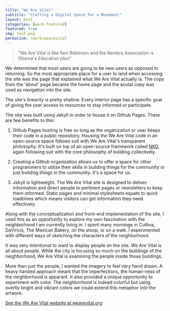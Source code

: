 ```yaml
---
title: "We Are Vital"
subtitle: "Crafting a Digital Space for a Movement"
layout: post
categories: [work-featured]
featured: true
img: test.png
permalink: /work/wearevital
---
```


> "We Are Vital is like Ken Robinson and the Renters Association is Obama's Education plan"

<!-- {screenshot} -->

We determined that most users are going to be new users as opposed to returning. So the most appropriate place for a user to land when accessing the site was the page that explained what We Are Vital actually is. The copy from the 'about' page became the home page and the acutal copy was used as navigation into the site.

<!-- {post its} -->

The site's linearity is pretty shallow. Every interior page has a specific goal of giving the user access to resources to stay informed or participate.

The site was built using Jekyll in order to house it on Github Pages. There are few benefits to this:

1. Github Pages hosting is free so long as the organization or user keeps their code in a public repository. Housing the We Are Vital code in an open-source space follows suit with We Are Vital's transparent philosophy. It's built on top of an open-source framework called <a href="https://github.com/mrmrs/nkd">NKD</a>, again following suit with the core philosophy of building collectively.

2. Creating a Github organization allows us to offer a space for other programmers to utilize their skills in building things for the community or just building things in the community. It's a space for us.

3. Jekyll is lightweight. The We Are Vital site is designed to deliver information and direct people to pertinent pages or newsletters to keep them informed. Static pages and minimal stylesheets equate to quick loadtimes which means visitors can get information they need effectively.

Along with the conceptualization and front-end implementation of the site, I used this as an opportunity to explore my own fascination with the neighborhood I am currently living in. I spent many mornings in Cultiva, DaVincis, The Mexican Bakery, on the stoop, or on a walk. I experimented with different ways of sketching the characters of the neighborhood. 

<!-- {sketch} -->

It was very intentional to want to display people on the site. We Are Vital is all about people. While the city is focusing so much on the buildings of the neighborhood, We Are Vital is examining the people inside those buildings. 

<!-- {sketch} -->

More than just the people, I wanted the imagery to feel very hand drawn. A heavy handed approach meant that the imperfections, the human-ness of the neighborhood is apparant. It also provided a unique opportunity to experiment with color. The neighborhood is indeed colorful but using overtly bright and vibrant colors we could extend this metaphor into the artwork.

<a href="http://wearevital.org" target="_blank" >See the We Are Vital website at wearevital.org</a>
